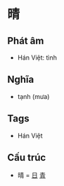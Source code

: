 # 晴

## Phát âm
* Hán Việt: tình

## Nghĩa
* tạnh (mưa)

## Tags
* Hán Việt

## Cấu trúc
* 晴 = [日](日.md) [青](青.md)

<script>window.HANZI_FIELD='晴';</script>